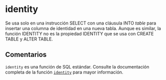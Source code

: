﻿---
SidebarGroup: "index-system-functions"
Autogenerated: true
---

# identity

Se usa solo en una instrucción SELECT con una cláusula INTO *table* para insertar una columna de identidad en una nueva tabla. Aunque es similar, la función IDENTITY no es la propiedad IDENTITY que se usa con CREATE TABLE y ALTER TABLE.

## Comentarios 

`identity` es una función de SQL estándar. Consulte la documentación completa de la función [`identity`](https://learn.microsoft.com/es-es/sql/t-sql/functions/identity-transact-sql) para mayor información.
